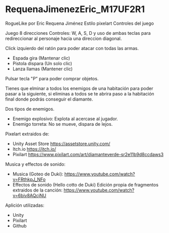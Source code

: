 # RequenaJimenezEric_M17UF2R1

RogueLike por Eric Requena Jiménez
Estilo pixelart
Controles del juego

Juego 8 direcciones
Controles:
W, A, S, D y uso de ambas teclas para redireccionar al personaje hacia una direccion diagonal.

Click izquierdo del ratón para poder atacar con todas las armas.
- Espada gira (Mantenar clic)
- Pistola dispara (Un solo clic)
- Lanza llamas (Mantener clic)

Pulsar tecla "P" para poder comprar objetos.

Tienes que elminar a todos los enemigos de una habitación para poder pasar a la siguiente, si eliminas a todos se te abrira paso a la habitación final donde podrás conseguir el diamante.

Dos tipos de enemigos.

- Enemigo explosivo: Explota al acercase al jugador.
- Enemigo torreta: No se mueve, dispara de lejos.

Pixelart extraidos de:

- Unity Asset Store https://assetstore.unity.com/
- Itch.io https://itch.io/
- Pixilart https://www.pixilart.com/art/diamanteverde-sr2e11b9d8ccdaws3

Musica y effectos de sonido:

- Musica (Goteo de Duki): https://www.youtube.com/watch?v=FRthkpJ_NFo 
- Effectos de sonido (Hello cotto de Duki) Edición propia de fragmentos extraidos de la canción: https://www.youtube.com/watch?v=6biv8AQcjNU

Aplición utilizadas:

- Unity
- Pixilart
- Github


  

  
